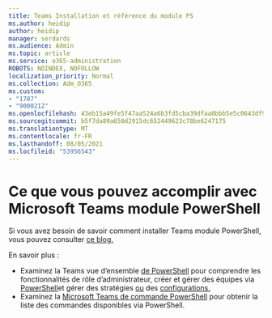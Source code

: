 ```yaml
---
title: Teams Installation et référence du module PS
ms.author: heidip
author: heidip
manager: serdards
ms.audience: Admin
ms.topic: article
ms.service: o365-administration
ROBOTS: NOINDEX, NOFOLLOW
localization_priority: Normal
ms.collection: Adm_O365
ms.custom:
- "1787"
- "9000212"
ms.openlocfilehash: 43eb15a49fe5f47aa524a6b3fd5cba39dfaa0bbb5e5c0643df90ae37b33dd1f4
ms.sourcegitcommit: b5f7da89a650d2915dc652449623c78be6247175
ms.translationtype: MT
ms.contentlocale: fr-FR
ms.lasthandoff: 08/05/2021
ms.locfileid: "53956543"
---
```

# <a name="what-you-can-accomplish-with-microsoft-teams-powershell-module"></a>Ce que vous pouvez accomplir avec Microsoft Teams module PowerShell

Si vous avez besoin de savoir comment installer Teams module PowerShell, vous pouvez consulter [ce blog.](https://blogs.technet.microsoft.com/skypehybridguy/2017/11/07/microsoft-teams-powershell-support/)

En savoir plus :

- Examinez la Teams vue d’ensemble [de PowerShell](https://docs.microsoft.com/MicrosoftTeams/teams-powershell-overview) pour comprendre les fonctionnalités de rôle d’administrateur, [](https://docs.microsoft.com/MicrosoftTeams/using-admin-roles)créer et gérer des équipes via [PowerShell](https://docs.microsoft.com/MicrosoftTeams/teams-powershell-overview#creating-and-managing-teams-via-powershell)et gérer des stratégies [ou](https://docs.microsoft.com/MicrosoftTeams/teams-powershell-overview#managing-policies-via-powershell) des [configurations.](https://docs.microsoft.com/MicrosoftTeams/teams-powershell-overview#managing-configurations-via-powershell) 
- Examinez la [Microsoft Teams de commande PowerShell](https://docs.microsoft.com/powershell/module/teams/?view=teams-ps) pour obtenir la liste des commandes disponibles via PowerShell. 
